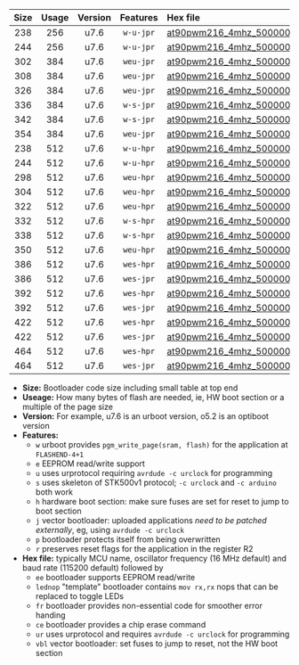 |Size|Usage|Version|Features|Hex file|
|:-:|:-:|:-:|:-:|:--|
|238|256|u7.6|`w-u-jpr`|[at90pwm216_4mhz_500000bps_ur_vbl.hex](https://raw.githubusercontent.com/stefanrueger/urboot/main/at90pwm216_4mhz_500000bps_ur_vbl.hex)|
|244|256|u7.6|`w-u-jpr`|[at90pwm216_4mhz_500000bps_lednop_ur_vbl.hex](https://raw.githubusercontent.com/stefanrueger/urboot/main/at90pwm216_4mhz_500000bps_lednop_ur_vbl.hex)|
|302|384|u7.6|`weu-jpr`|[at90pwm216_4mhz_500000bps_ee_ur_vbl.hex](https://raw.githubusercontent.com/stefanrueger/urboot/main/at90pwm216_4mhz_500000bps_ee_ur_vbl.hex)|
|308|384|u7.6|`weu-jpr`|[at90pwm216_4mhz_500000bps_ee_lednop_ur_vbl.hex](https://raw.githubusercontent.com/stefanrueger/urboot/main/at90pwm216_4mhz_500000bps_ee_lednop_ur_vbl.hex)|
|326|384|u7.6|`weu-jpr`|[at90pwm216_4mhz_500000bps_ee_lednop_fr_ur_vbl.hex](https://raw.githubusercontent.com/stefanrueger/urboot/main/at90pwm216_4mhz_500000bps_ee_lednop_fr_ur_vbl.hex)|
|336|384|u7.6|`w-s-jpr`|[at90pwm216_4mhz_500000bps_vbl.hex](https://raw.githubusercontent.com/stefanrueger/urboot/main/at90pwm216_4mhz_500000bps_vbl.hex)|
|342|384|u7.6|`w-s-jpr`|[at90pwm216_4mhz_500000bps_lednop_vbl.hex](https://raw.githubusercontent.com/stefanrueger/urboot/main/at90pwm216_4mhz_500000bps_lednop_vbl.hex)|
|354|384|u7.6|`weu-jpr`|[at90pwm216_4mhz_500000bps_ee_lednop_fr_ce_ur_vbl.hex](https://raw.githubusercontent.com/stefanrueger/urboot/main/at90pwm216_4mhz_500000bps_ee_lednop_fr_ce_ur_vbl.hex)|
|238|512|u7.6|`w-u-hpr`|[at90pwm216_4mhz_500000bps_ur.hex](https://raw.githubusercontent.com/stefanrueger/urboot/main/at90pwm216_4mhz_500000bps_ur.hex)|
|244|512|u7.6|`w-u-hpr`|[at90pwm216_4mhz_500000bps_lednop_ur.hex](https://raw.githubusercontent.com/stefanrueger/urboot/main/at90pwm216_4mhz_500000bps_lednop_ur.hex)|
|298|512|u7.6|`weu-hpr`|[at90pwm216_4mhz_500000bps_ee_ur.hex](https://raw.githubusercontent.com/stefanrueger/urboot/main/at90pwm216_4mhz_500000bps_ee_ur.hex)|
|304|512|u7.6|`weu-hpr`|[at90pwm216_4mhz_500000bps_ee_lednop_ur.hex](https://raw.githubusercontent.com/stefanrueger/urboot/main/at90pwm216_4mhz_500000bps_ee_lednop_ur.hex)|
|322|512|u7.6|`weu-hpr`|[at90pwm216_4mhz_500000bps_ee_lednop_fr_ur.hex](https://raw.githubusercontent.com/stefanrueger/urboot/main/at90pwm216_4mhz_500000bps_ee_lednop_fr_ur.hex)|
|332|512|u7.6|`w-s-hpr`|[at90pwm216_4mhz_500000bps.hex](https://raw.githubusercontent.com/stefanrueger/urboot/main/at90pwm216_4mhz_500000bps.hex)|
|338|512|u7.6|`w-s-hpr`|[at90pwm216_4mhz_500000bps_lednop.hex](https://raw.githubusercontent.com/stefanrueger/urboot/main/at90pwm216_4mhz_500000bps_lednop.hex)|
|350|512|u7.6|`weu-hpr`|[at90pwm216_4mhz_500000bps_ee_lednop_fr_ce_ur.hex](https://raw.githubusercontent.com/stefanrueger/urboot/main/at90pwm216_4mhz_500000bps_ee_lednop_fr_ce_ur.hex)|
|386|512|u7.6|`wes-hpr`|[at90pwm216_4mhz_500000bps_ee.hex](https://raw.githubusercontent.com/stefanrueger/urboot/main/at90pwm216_4mhz_500000bps_ee.hex)|
|386|512|u7.6|`wes-jpr`|[at90pwm216_4mhz_500000bps_ee_vbl.hex](https://raw.githubusercontent.com/stefanrueger/urboot/main/at90pwm216_4mhz_500000bps_ee_vbl.hex)|
|392|512|u7.6|`wes-hpr`|[at90pwm216_4mhz_500000bps_ee_lednop.hex](https://raw.githubusercontent.com/stefanrueger/urboot/main/at90pwm216_4mhz_500000bps_ee_lednop.hex)|
|392|512|u7.6|`wes-jpr`|[at90pwm216_4mhz_500000bps_ee_lednop_vbl.hex](https://raw.githubusercontent.com/stefanrueger/urboot/main/at90pwm216_4mhz_500000bps_ee_lednop_vbl.hex)|
|422|512|u7.6|`wes-hpr`|[at90pwm216_4mhz_500000bps_ee_lednop_fr.hex](https://raw.githubusercontent.com/stefanrueger/urboot/main/at90pwm216_4mhz_500000bps_ee_lednop_fr.hex)|
|422|512|u7.6|`wes-jpr`|[at90pwm216_4mhz_500000bps_ee_lednop_fr_vbl.hex](https://raw.githubusercontent.com/stefanrueger/urboot/main/at90pwm216_4mhz_500000bps_ee_lednop_fr_vbl.hex)|
|464|512|u7.6|`wes-hpr`|[at90pwm216_4mhz_500000bps_ee_lednop_fr_ce.hex](https://raw.githubusercontent.com/stefanrueger/urboot/main/at90pwm216_4mhz_500000bps_ee_lednop_fr_ce.hex)|
|464|512|u7.6|`wes-jpr`|[at90pwm216_4mhz_500000bps_ee_lednop_fr_ce_vbl.hex](https://raw.githubusercontent.com/stefanrueger/urboot/main/at90pwm216_4mhz_500000bps_ee_lednop_fr_ce_vbl.hex)|

- **Size:** Bootloader code size including small table at top end
- **Useage:** How many bytes of flash are needed, ie, HW boot section or a multiple of the page size
- **Version:** For example, u7.6 is an urboot version, o5.2 is an optiboot version
- **Features:**
  + `w` urboot provides `pgm_write_page(sram, flash)` for the application at `FLASHEND-4+1`
  + `e` EEPROM read/write support
  + `u` uses urprotocol requiring `avrdude -c urclock` for programming
  + `s` uses skeleton of STK500v1 protocol; `-c urclock` and `-c arduino` both work
  + `h` hardware boot section: make sure fuses are set for reset to jump to boot section
  + `j` vector bootloader: uploaded applications *need to be patched externally*, eg, using `avrdude -c urclock`
  + `p` bootloader protects itself from being overwritten
  + `r` preserves reset flags for the application in the register R2
- **Hex file:** typically MCU name, oscillator frequency (16 MHz default) and baud rate (115200 default) followed by
  + `ee` bootloader supports EEPROM read/write
  + `lednop` "template" bootloader contains `mov rx,rx` nops that can be replaced to toggle LEDs
  + `fr` bootloader provides non-essential code for smoother error handing
  + `ce` bootloader provides a chip erase command
  + `ur` uses urprotocol and requires `avrdude -c urclock` for programming
  + `vbl` vector bootloader: set fuses to jump to reset, not the HW boot section
